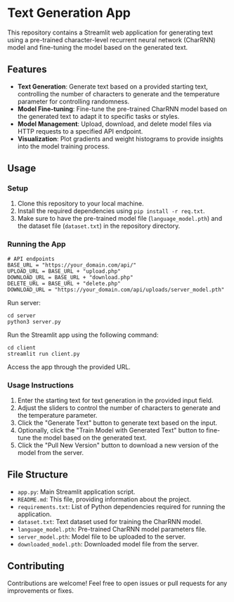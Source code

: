 # Text Generation App

This repository contains a Streamlit web application for generating text using a pre-trained character-level recurrent neural network (CharRNN) model and fine-tuning the model based on the generated text.

## Features

- **Text Generation**: Generate text based on a provided starting text, controlling the number of characters to generate and the temperature parameter for controlling randomness.
- **Model Fine-tuning**: Fine-tune the pre-trained CharRNN model based on the generated text to adapt it to specific tasks or styles.
- **Model Management**: Upload, download, and delete model files via HTTP requests to a specified API endpoint.
- **Visualization**: Plot gradients and weight histograms to provide insights into the model training process.

## Usage

### Setup

1. Clone this repository to your local machine.
2. Install the required dependencies using `pip install -r req.txt`.
3. Make sure to have the pre-trained model file (`language_model.pth`) and the dataset file (`dataset.txt`) in the repository directory.

### Running the App

<!-- Remember to replace the api url -->
```
# API endpoints
BASE_URL = "https://your_domain.com/api/"
UPLOAD_URL = BASE_URL + "upload.php"
DOWNLOAD_URL = BASE_URL + "download.php"
DELETE_URL = BASE_URL + "delete.php"
DOWNLOAD_URL = "https://your_domain.com/api/uploads/server_model.pth"
```

Run server:

```
cd server
python3 server.py
```

Run the Streamlit app using the following command:

```
cd client
streamlit run client.py
```


Access the app through the provided URL.

### Usage Instructions

1. Enter the starting text for text generation in the provided input field.
2. Adjust the sliders to control the number of characters to generate and the temperature parameter.
3. Click the "Generate Text" button to generate text based on the input.
4. Optionally, click the "Train Model with Generated Text" button to fine-tune the model based on the generated text.
5. Click the "Pull New Version" button to download a new version of the model from the server.

## File Structure

- `app.py`: Main Streamlit application script.
- `README.md`: This file, providing information about the project.
- `requirements.txt`: List of Python dependencies required for running the application.
- `dataset.txt`: Text dataset used for training the CharRNN model.
- `language_model.pth`: Pre-trained CharRNN model parameters file.
- `server_model.pth`: Model file to be uploaded to the server.
- `downloaded_model.pth`: Downloaded model file from the server.

## Contributing

Contributions are welcome! Feel free to open issues or pull requests for any improvements or fixes.

